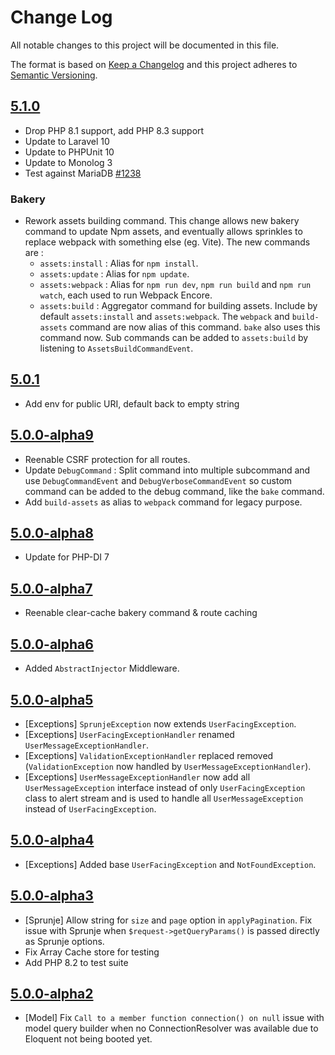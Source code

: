 # Change Log

All notable changes to this project will be documented in this file.

The format is based on [Keep a Changelog](http://keepachangelog.com/en/1.0.0/)
and this project adheres to [Semantic Versioning](http://semver.org/spec/v2.0.0.html).

## [5.1.0](https://github.com/userfrosting/sprinkle-core/compare/5.0.1...5.1.0)
- Drop PHP 8.1 support, add PHP 8.3 support
- Update to Laravel 10
- Update to PHPUnit 10
- Update to Monolog 3
- Test against MariaDB [#1238](https://github.com/userfrosting/UserFrosting/issues/1238)

### Bakery
- Rework assets building command. This change allows new bakery command to update Npm assets, and eventually allows sprinkles to replace webpack with something else (eg. Vite). The new commands are :
  - `assets:install` : Alias for `npm install`.
  - `assets:update` : Alias for `npm update`.
  - `assets:webpack` : Alias for `npm run dev`, `npm run build` and `npm run watch`, each used to run Webpack Encore.
  - `assets:build` : Aggregator command for building assets. Include by default `assets:install` and `assets:webpack`. The `webpack` and `build-assets` command are now alias of this command. `bake` also uses this command now. Sub commands can be added to `assets:build` by listening to `AssetsBuildCommandEvent`.

## [5.0.1](https://github.com/userfrosting/sprinkle-core/compare/5.0.0...5.0.1)
- Add env for public URI, default back to empty string

## [5.0.0-alpha9](https://github.com/userfrosting/sprinkle-core/compare/5.0.0-alpha8...5.0.0-alpha9)
- Reenable CSRF protection for all routes.
- Update `DebugCommand` : Split command into multiple subcommand and use `DebugCommandEvent` and `DebugVerboseCommandEvent` so custom command can be added to the debug command, like the `bake` command.
- Add `build-assets` as alias to `webpack` command for legacy purpose. 

## [5.0.0-alpha8](https://github.com/userfrosting/sprinkle-core/compare/5.0.0-alpha7...5.0.0-alpha8)
- Update for PHP-DI 7

## [5.0.0-alpha7](https://github.com/userfrosting/sprinkle-core/compare/5.0.0-alpha6...5.0.0-alpha7)
- Reenable clear-cache bakery command & route caching

## [5.0.0-alpha6](https://github.com/userfrosting/sprinkle-core/compare/5.0.0-alpha5...5.0.0-alpha6)
- Added `AbstractInjector` Middleware.

## [5.0.0-alpha5](https://github.com/userfrosting/sprinkle-core/compare/5.0.0-alpha4...5.0.0-alpha5)

- [Exceptions] `SprunjeException` now extends `UserFacingException`.
- [Exceptions] `UserFacingExceptionHandler` renamed `UserMessageExceptionHandler`.
- [Exceptions] `ValidationExceptionHandler` replaced removed (`ValidationException` now handled by `UserMessageExceptionHandler`).
- [Exceptions] `UserMessageExceptionHandler` now add all `UserMessageException` interface instead of only `UserFacingException` class to alert stream and is used to handle all `UserMessageException` instead of `UserFacingException`.

## [5.0.0-alpha4](https://github.com/userfrosting/sprinkle-core/compare/5.0.0-alpha3...5.0.0-alpha4)

- [Exceptions] Added base `UserFacingException` and `NotFoundException`.

## [5.0.0-alpha3](https://github.com/userfrosting/sprinkle-core/compare/5.0.0-alpha2...5.0.0-alpha3)

- [Sprunje] Allow string for `size` and `page` option in `applyPagination`. Fix issue with Sprunje when `$request->getQueryParams()` is passed directly as Sprunje options. 
- Fix Array Cache store for testing
- Add PHP 8.2 to test suite

## [5.0.0-alpha2](https://github.com/userfrosting/sprinkle-core/compare/5.0.0-alpha1...5.0.0-alpha2)

- [Model] Fix `Call to a member function connection() on null` issue with model query builder when no ConnectionResolver was available due to Eloquent not being booted yet.
